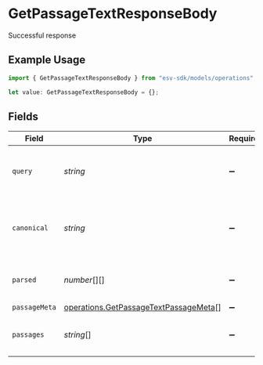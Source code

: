 # GetPassageTextResponseBody

Successful response

## Example Usage

```typescript
import { GetPassageTextResponseBody } from "esv-sdk/models/operations";

let value: GetPassageTextResponseBody = {};
```

## Fields

| Field                                                                                          | Type                                                                                           | Required                                                                                       | Description                                                                                    |
| ---------------------------------------------------------------------------------------------- | ---------------------------------------------------------------------------------------------- | ---------------------------------------------------------------------------------------------- | ---------------------------------------------------------------------------------------------- |
| `query`                                                                                        | *string*                                                                                       | :heavy_minus_sign:                                                                             | The passage reference that was requested                                                       |
| `canonical`                                                                                    | *string*                                                                                       | :heavy_minus_sign:                                                                             | The canonical version of the passage reference                                                 |
| `parsed`                                                                                       | *number*[][]                                                                                   | :heavy_minus_sign:                                                                             | Array of parsed passage references                                                             |
| `passageMeta`                                                                                  | [operations.GetPassageTextPassageMeta](../../models/operations/getpassagetextpassagemeta.md)[] | :heavy_minus_sign:                                                                             | N/A                                                                                            |
| `passages`                                                                                     | *string*[]                                                                                     | :heavy_minus_sign:                                                                             | Array of formatted passage text                                                                |